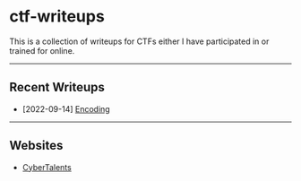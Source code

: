 # ctf-writeups

This is a collection of writeups for CTFs either I have participated in or trained for online.

---

## Recent Writeups

- [2022-09-14] [Encoding](./CyberTalents/Introduction-to-Cybersecurity/lesson-7.md)

---

## Websites

- [CyberTalents](./CyberTalents/README.md)
